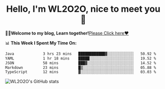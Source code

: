 <h1 align = "center">Hello, I'm WL2O2O, nice to meet you 👋</h1>

🧑‍💻**Welcome to my blog, Learn together!**[Please Click here❤️](https://wl2o2o.github.io)

📊 **This Week I Spent My Time On:**
<!--START_SECTION:waka-->

```txt
Java             3 hrs 23 mins   ████████████▓░░░░░░░░░░░░   50.92 %
YAML             1 hr 18 mins    █████░░░░░░░░░░░░░░░░░░░░   19.52 %
JSON             58 mins         ███▓░░░░░░░░░░░░░░░░░░░░░   14.52 %
Markdown         23 mins         █▒░░░░░░░░░░░░░░░░░░░░░░░   05.88 %
TypeScript       12 mins         ▓░░░░░░░░░░░░░░░░░░░░░░░░   03.03 %
```

<!--END_SECTION:waka-->

![WL2O2O's GitHub stats](https://github-readme-stats.vercel.app/api?username=wl2o2o&show_icons=true)


<!--
**WL2O2O/WL2O2O** is a ✨ _special_ ✨ repository because its `README.md` (this file) appears on your GitHub profile.

Here are some ideas to get you started:

- 🔭 I’m currently working on ...
- 🌱 I’m currently learning ...
- 👯 I’m looking to collaborate on ...
- 🤔 I’m looking for help with ...
- 💬 Ask me about ...
- 📫 How to reach me: ...
- 😄 Pronouns: ...
- ⚡ Fun fact: ...
-->
